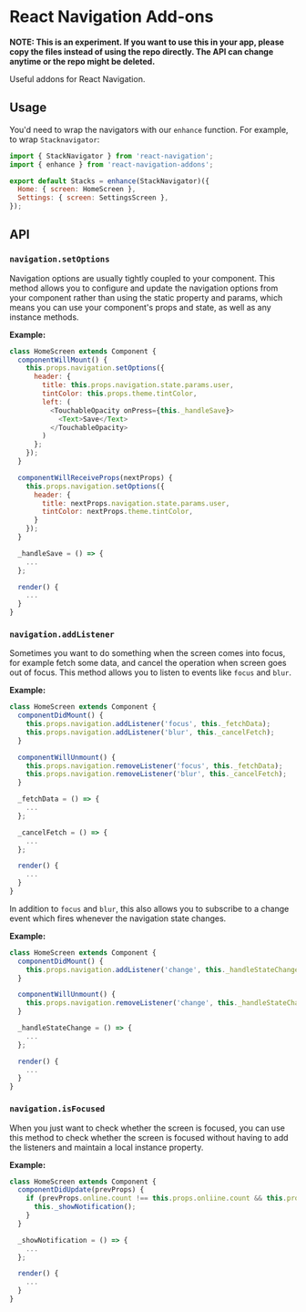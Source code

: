 React Navigation Add-ons
========================

**NOTE: This is an experiment. If you want to use this in your app, please copy the files instead of using the repo directly. The API can change anytime or the repo might be deleted.**

Useful addons for React Navigation.

## Usage

You'd need to wrap the navigators with our `enhance` function. For example, to wrap `Stacknavigator`:

```js
import { StackNavigator } from 'react-navigation';
import { enhance } from 'react-navigation-addons';

export default Stacks = enhance(StackNavigator)({
  Home: { screen: HomeScreen },
  Settings: { screen: SettingsScreen },
});
```

## API

### `navigation.setOptions`

Navigation options are usually tightly coupled to your component. This method allows you to configure and update the navigation options from your component rather than using the static property and params, which means you can use your component's props and state, as well as any instance methods.

**Example:**

```js
class HomeScreen extends Component {
  componentWillMount() {
    this.props.navigation.setOptions({
      header: {
        title: this.props.navigation.state.params.user,
        tintColor: this.props.theme.tintColor,
        left: (
          <TouchableOpacity onPress={this._handleSave}>
            <Text>Save</Text>
          </TouchableOpacity>
        )
      };
    });
  }

  componentWillReceiveProps(nextProps) {
    this.props.navigation.setOptions({
      header: {
        title: nextProps.navigation.state.params.user,
        tintColor: nextProps.theme.tintColor,
      }
    });
  }

  _handleSave = () => {
    ...
  };

  render() {
    ...
  }
}
```

### `navigation.addListener`

Sometimes you want to do something when the screen comes into focus, for example fetch some data, and cancel the operation when screen goes out of focus. This method allows you to listen to events like `focus` and `blur`.

**Example:**

```js
class HomeScreen extends Component {
  componentDidMount() {
    this.props.navigation.addListener('focus', this._fetchData);
    this.props.navigation.addListener('blur', this._cancelFetch);
  }

  componentWillUnmount() {
    this.props.navigation.removeListener('focus', this._fetchData);
    this.props.navigation.removeListener('blur', this._cancelFetch);
  }

  _fetchData = () => {
    ...
  };

  _cancelFetch = () => {
    ...
  };

  render() {
    ...
  }
}
```

In addition to `focus` and `blur`, this also allows you to subscribe to a change event which fires whenever the navigation state changes.

**Example:**

```js
class HomeScreen extends Component {
  componentDidMount() {
    this.props.navigation.addListener('change', this._handleStateChange);
  }

  componentWillUnmount() {
    this.props.navigation.removeListener('change', this._handleStateChange);
  }

  _handleStateChange = () => {
    ...
  };

  render() {
    ...
  }
}
```

### `navigation.isFocused`

When you just want to check whether the screen is focused, you can use this method to check whether the screen is focused without having to add the listeners and maintain a local instance property.

**Example:**

```js
class HomeScreen extends Component {
  componentDidUpdate(prevProps) {
    if (prevProps.online.count !== this.props.onliine.count && this.props.navigation.isFocused()) {
      this._showNotification();
    }
  }

  _showNotification = () => {
    ...
  };

  render() {
    ...
  }
}
```
